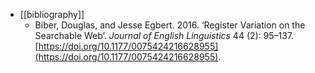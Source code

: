 - [[bibliography]]
	- Biber, Douglas, and Jesse Egbert. 2016. ‘Register Variation on the Searchable Web’. _Journal of English Linguistics_ 44 (2): 95–137. [https://doi.org/10.1177/0075424216628955](https://doi.org/10.1177/0075424216628955).